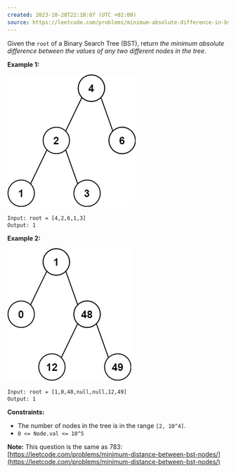```yaml
---
created: 2023-10-28T22:18:07 (UTC +02:00)
source: https://leetcode.com/problems/minimum-absolute-difference-in-bst/?envType=study-plan-v2&envId=top-interview-150
---
```

Given the `root` of a Binary Search Tree (BST), return _the minimum absolute difference between the values of any two different nodes in the tree_.

**Example 1:**

![img.png](img.png)

```
Input: root = [4,2,6,1,3]
Output: 1

```

**Example 2:**

![img_1.png](img_1.png)

```
Input: root = [1,0,48,null,null,12,49]
Output: 1

```

**Constraints:**

-   The number of nodes in the tree is in the range `[2, 10^4]`.
-   `0 <= Node.val <= 10^5`

**Note:** This question is the same as 783: [https://leetcode.com/problems/minimum-distance-between-bst-nodes/](https://leetcode.com/problems/minimum-distance-between-bst-nodes/)
